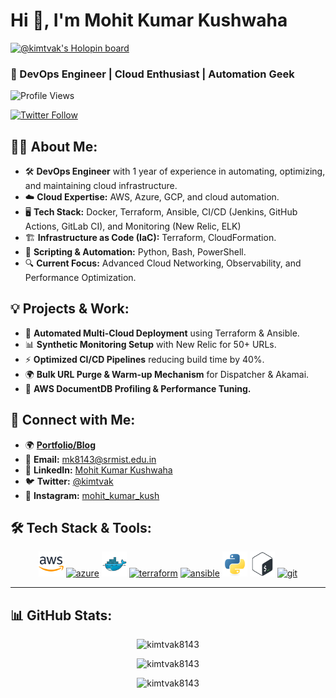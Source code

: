 # Hi 👋, I'm Mohit Kumar Kushwaha

[![@kimtvak's Holopin board](https://holopin.me/kimtvak)](https://holopin.io/@kimtvak)

### 🚀 DevOps Engineer | Cloud Enthusiast | Automation Geek

![Profile Views](https://komarev.com/ghpvc/?username=kimtvak8143&label=PROFILE%20VISITS&color=blueviolet&style=flat)

[![Twitter Follow](https://img.shields.io/twitter/follow/kimtvak?logo=twitter&style=for-the-badge)](https://twitter.com/kimtvak)

## 👨‍💻 About Me:
- 🛠️ **DevOps Engineer** with 1 year of experience in automating, optimizing, and maintaining cloud infrastructure.
- ☁️ **Cloud Expertise:** AWS, Azure, GCP, and cloud automation.
- 🖥️ **Tech Stack:** Docker, Terraform, Ansible, CI/CD (Jenkins, GitHub Actions, GitLab CI), and Monitoring (New Relic, ELK)
- 🏗️ **Infrastructure as Code (IaC):** Terraform, CloudFormation.
- 🔄 **Scripting & Automation:** Python, Bash, PowerShell.
- 🔍 **Current Focus:** Advanced Cloud Networking, Observability, and Performance Optimization.

## 💡 Projects & Work:
- 🚀 **Automated Multi-Cloud Deployment** using Terraform & Ansible.
- 📊 **Synthetic Monitoring Setup** with New Relic for 50+ URLs.
- ⚡ **Optimized CI/CD Pipelines** reducing build time by 40%.
- 🌍 **Bulk URL Purge & Warm-up Mechanism** for Dispatcher & Akamai.
- 📜 **AWS DocumentDB Profiling & Performance Tuning.**

## 🔗 Connect with Me:
- 🌍 [**Portfolio/Blog**](https://linktr.ee/mohit_kushwaha)
- 📧 **Email:** [mk8143@srmist.edu.in](mailto:mk8143@srmist.edu.in)
- 💼 **LinkedIn:** [Mohit Kumar Kushwaha](https://www.linkedin.com/in/mohit-kushwaha-86910a185/)
- 🐦 **Twitter:** [@kimtvak](https://twitter.com/kimtvak)
- 📸 **Instagram:** [mohit_kumar_kush](https://www.instagram.com/mohit_kumar_kush/?hl=en)

## 🛠️ Tech Stack & Tools:
<p align="middle">
  <a href="https://aws.amazon.com" target="_blank"><img src="https://raw.githubusercontent.com/devicons/devicon/master/icons/amazonwebservices/amazonwebservices-original-wordmark.svg" alt="aws" width="40" height="40"/></a> 
  <a href="https://azure.microsoft.com/en-in/" target="_blank"><img src="https://www.vectorlogo.zone/logos/microsoft_azure/microsoft_azure-icon.svg" alt="azure" width="40" height="40"/></a> 
<!--   <a href="https://kubernetes.io/" target="_blank"><img src="https://www.vectorlogo.zone/logos/kubernetes/kubernetes-icon.svg" alt="kubernetes" width="40" height="40"/></a>  -->
  <a href="https://www.docker.com/" target="_blank"><img src="https://raw.githubusercontent.com/devicons/devicon/master/icons/docker/docker-original.svg" alt="docker" width="40" height="40"/></a> 
  <a href="https://www.terraform.io/" target="_blank"><img src="https://www.vectorlogo.zone/logos/terraformio/terraformio-icon.svg" alt="terraform" width="40" height="40"/></a> 
  <a href="https://www.ansible.com/" target="_blank"><img src="https://www.vectorlogo.zone/logos/ansible/ansible-icon.svg" alt="ansible" width="40" height="40"/></a> 
  <a href="https://www.python.org" target="_blank"><img src="https://raw.githubusercontent.com/devicons/devicon/master/icons/python/python-original.svg" alt="python" width="40" height="40"/></a> 
  <a href="https://www.gnu.org/software/bash/" target="_blank"><img src="https://raw.githubusercontent.com/devicons/devicon/master/icons/bash/bash-original.svg" alt="bash" width="40" height="40"/></a> 
  <a href="https://git-scm.com/" target="_blank"><img src="https://www.vectorlogo.zone/logos/git-scm/git-scm-icon.svg" alt="git" width="40" height="40"/></a> 
<!--   <a href="https://grafana.com/" target="_blank"><img src="https://www.vectorlogo.zone/logos/grafana/grafana-icon.svg" alt="grafana" width="40" height="40"/></a> 
  <a href="https://prometheus.io/" target="_blank"><img src="https://www.vectorlogo.zone/logos/prometheusio/prometheusio-icon.svg" alt="prometheus" width="40" height="40"/></a> -->
</p>

---

## 📊 GitHub Stats:
<p align="middle">
  <img src="https://github-readme-stats.vercel.app/api/top-langs?username=kimtvak8143&show_icons=true&theme=cobalt&locale=en&layout=compact" alt="kimtvak8143" />
</p>

<p align="middle">
  <img src="https://github-readme-stats.vercel.app/api?username=kimtvak8143&show_icons=true&theme=cobalt&bg_color=000700&locale=en" alt="kimtvak8143" />
</p>

<p align="middle">
  <img src="https://github-readme-streak-stats.herokuapp.com/?user=kimtvak8143&theme=cobalt" alt="kimtvak8143" />
</p>
